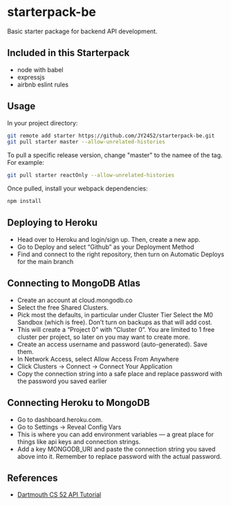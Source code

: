 # starterpack-be

Basic starter package for backend API development. 

## Included in this Starterpack
* node with babel
* expressjs
* airbnb eslint rules

## Usage
In your project directory:
```bash
git remote add starter https://github.com/JY2452/starterpack-be.git
git pull starter master --allow-unrelated-histories
```


To pull a specific release version, change "master" to the namee of the tag.
For example:
```bash
git pull starter reactOnly --allow-unrelated-histories
```

Once pulled, install your webpack dependencies:
```bash
npm install
```

## Deploying to Heroku
* Head over to Heroku and login/sign up. Then, create a new app.
* Go to Deploy and select “Github” as your Deployment Method
* Find and connect to the right repository, then turn on Automatic Deploys for the main branch

## Connecting to MongoDB Atlas
* Create an account at cloud.mongodb.co
* Select the free Shared Clusters.
* Pick most the defaults, in particular under Cluster Tier Select the M0 Sandbox (which is free). Don’t turn on backups as that will add cost.
* This will create a “Project 0” with “Cluster 0”. You are limited to 1 free cluster per project, so later on you may want to create more. 
* Create an access username and password (auto-generated). Save them.
* In Network Access, select Allow Access From Anywhere
* Click Clusters -> Connect -> Connect Your Application
* Copy the connection string into a safe place and replace password with the password you saved earlier

## Connecting Heroku to MongoDB
* Go to dashboard.heroku.com.
* Go to Settings -> Reveal Config Vars 
* This is where you can add environment variables — a great place for things like api keys and connection strings.
* Add a key MONGODB_URI and paste the connection string you saved above into it. Remember to replace password with the actual password.

## References
* [Dartmouth CS 52 API Tutorial](https://cs52.me/assignments/lab/redux-platform+server/)